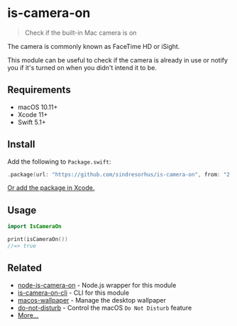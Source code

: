 # is-camera-on

> Check if the built-in Mac camera is on

The camera is commonly known as FaceTime HD or iSight.

This module can be useful to check if the camera is already in use or notify you if it's turned on when you didn't intend it to be.

## Requirements

- macOS 10.11+
- Xcode 11+
- Swift 5.1+

## Install

Add the following to `Package.swift`:

```swift
.package(url: "https://github.com/sindresorhus/is-camera-on", from: "2.0.0")
```

[Or add the package in Xcode.](https://developer.apple.com/documentation/xcode/adding_package_dependencies_to_your_app)

## Usage

```swift
import IsCameraOn

print(isCameraOn())
//=> true
```

## Related

- [node-is-camera-on](https://github.com/sindresorhus/node-is-camera-on) - Node.js wrapper for this module
- [is-camera-on-cli](https://github.com/sindresorhus/is-camera-on-cli) - CLI for this module
- [macos-wallpaper](https://github.com/sindresorhus/macos-wallpaper) - Manage the desktop wallpaper
- [do-not-disturb](https://github.com/sindresorhus/do-not-disturb) - Control the macOS `Do Not Disturb` feature
- [More…](https://github.com/search?q=user%3Asindresorhus+language%3Aswift)
